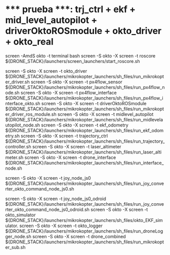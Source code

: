 # *** prueba ***: trj_ctrl + ekf + mid_level_autopilot + driverOktoROSmodule + okto_driver + okto_real
screen -AmdS okto -t terminal bash
screen -S    okto -X screen -t roscore              ${DRONE_STACK}/launchers/screen_launchers/start_roscore.sh

screen -S    okto -X screen -t okto_driver          ${DRONE_STACK}/launchers/mikrokopter_launchers/sh_files/run_mikrokopter_driver.sh
screen -S    okto -X screen -t px4flow_sensor       ${DRONE_STACK}/launchers/mikrokopter_launchers/sh_files/run_px4flow_node.sh
screen -S    okto -X screen -t px4flow_interface    ${DRONE_STACK}/launchers/mikrokopter_launchers/sh_files/run_px4flow_interface_okto.sh
screen -S    okto -X screen -t driverOktoROSmodule  ${DRONE_STACK}/launchers/mikrokopter_launchers/sh_files/run_mikrokopter_driver_ros_module.sh
screen -S    okto -X screen -t midlevel_autopilot   ${DRONE_STACK}/launchers/mikrokopter_launchers/sh_files/run_midlevelautopilot_node.sh
screen -S    okto -X screen -t ekf_odometry         ${DRONE_STACK}/launchers/mikrokopter_launchers/sh_files/run_ekf_odometry.sh
screen -S    okto -X screen -t trajectory_ctrl      ${DRONE_STACK}/launchers/mikrokopter_launchers/sh_files/run_trajectory_controller.sh
screen -S    okto -X screen -t laser_altimeter      ${DRONE_STACK}/launchers/mikrokopter_launchers/sh_files/run_laser_altimeter.sh
screen -S    okto -X screen -t drone_interface      ${DRONE_STACK}/launchers/mikrokopter_launchers/sh_files/run_interface_node.sh





screen -S    okto -X screen -t joy_node_js0         ${DRONE_STACK}/launchers/mikrokopter_launchers/sh_files/run_joy_converter_okto_command_node_js0.sh


 screen -S    okto -X screen -t joy_node_js0_odroid ${DRONE_STACK}/launchers/mikrokopter_launchers/sh_files/run_joy_converter_okto_command_node_js0_odroid.sh
screen -S    okto -X screen -t okto_simulator       ${DRONE_STACK}/launchers/mikrokopter_launchers/sh_files/okto_EKF_simulator.
screen -S    okto -X screen -t okto_logger          ${DRONE_STACK}/launchers/mikrokopter_launchers/sh_files/run_droneLogger_node.sh
screen -S    okto -X screen -t drone_combined       ${DRONE_STACK}/launchers/mikrokopter_launchers/sh_files/run_mikrokopter_sub.sh

